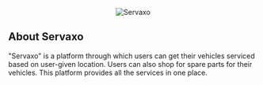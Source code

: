 <p align="center">
  <img src="" alt="Servaxo">
</p>

## About Servaxo
"Servaxo" is a platform through which users can get their vehicles serviced based on user-given location. Users can also shop for spare parts for their vehicles. This platform provides all the services in one place.
